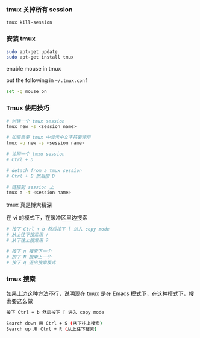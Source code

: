 

### tmux 关掉所有 session

```
tmux kill-session
```



### 安装 tmux

```bash
sudo apt-get update
sudo apt-get install tmux
```

enable mouse in tmux

put the following in `~/.tmux.conf`
``` bash
set -g mouse on
```

### Tmux 使用技巧

``` bash
# 创建一个 tmux session
tmux new -s <session name>

# 如果需要 tmux 中显示中文字符要使用
tmux -u new -s <session name>

# 关掉一个 tmxu session
# Ctrl + D

# detach from a tmux session
# Ctrl + B 然后按 D

# 链接到 session 上
tmux a -t <session name>
```

tmux 真是博大精深

在 vi 的模式下，在缓冲区里边搜索
```bash
# 按下 Ctrl + b 然后按下 [ 进入 copy mode
# 从上往下搜索用 /
# 从下往上搜索用 ?

# 按下 n 搜索下一个
# 按下 N 搜索上一个
# 按下 q 退出搜索模式
```

### tmux 搜索

如果上边这种方法不行，说明现在 tmux 是在 Emacs 模式下，在这种模式下，搜索要这么做

```bash
按下 Ctrl + b 然后按下 [ 进入 copy mode

Search down 用 Ctrl + S (从下往上搜索)
Search up 用 Ctrl + R (从上往下搜索)
```

